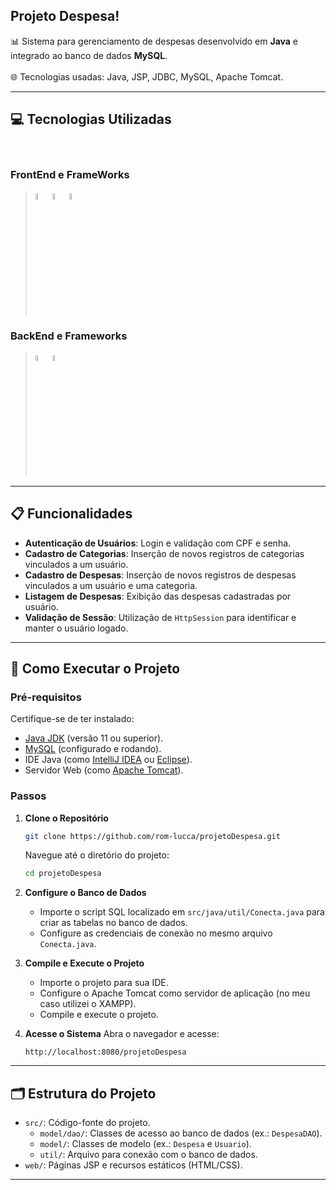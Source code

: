 ## **Projeto Despesa**!

📊 Sistema para gerenciamento de despesas desenvolvido em **Java** e integrado ao banco de dados **MySQL**. <br>  
🌐 Tecnologias usadas: Java, JSP, JDBC, MySQL, Apache Tomcat.  

---

## 💻 Tecnologias Utilizadas
<div style="display: inline-block"><br>

### FrontEnd e FrameWorks  
> <img src="https://cdn.jsdelivr.net/gh/devicons/devicon/icons/html5/html5-original.svg" width="5%"/>
> <img src="https://cdn.jsdelivr.net/gh/devicons/devicon/icons/css3/css3-original.svg" width="5%"/>
> <img src="https://cdn.jsdelivr.net/gh/devicons/devicon/icons/apache/apache-original-wordmark.svg" width="5%"/>

### BackEnd e Frameworks
> <img src="https://cdn.jsdelivr.net/gh/devicons/devicon/icons/java/java-original.svg" width="5%"/>  
> <img src="https://cdn.jsdelivr.net/gh/devicons/devicon/icons/mysql/mysql-original.svg" width="5%"/> 

---

## 📋 Funcionalidades

- **Autenticação de Usuários**: Login e validação com CPF e senha.
- **Cadastro de Categorias**: Inserção de novos registros de categorias vinculados a um usuário.
- **Cadastro de Despesas**: Inserção de novos registros de despesas vinculados a um usuário e uma categoria.
- **Listagem de Despesas**: Exibição das despesas cadastradas por usuário.
- **Validação de Sessão**: Utilização de `HttpSession` para identificar e manter o usuário logado.

---

## 🚀 Como Executar o Projeto

### Pré-requisitos

Certifique-se de ter instalado:

- [Java JDK](https://www.oracle.com/java/technologies/javase-jdk11-downloads.html) (versão 11 ou superior).
- [MySQL](https://dev.mysql.com/downloads/mysql/) (configurado e rodando).
- IDE Java (como [IntelliJ IDEA](https://www.jetbrains.com/idea/) ou [Eclipse](https://www.eclipse.org/downloads/)).
- Servidor Web (como [Apache Tomcat](https://tomcat.apache.org/)).

### Passos

1. **Clone o Repositório**
    ```bash
    git clone https://github.com/rom-lucca/projetoDespesa.git
    ```
    Navegue até o diretório do projeto:
    ```bash
    cd projetoDespesa
    ```

2. **Configure o Banco de Dados**
    - Importe o script SQL localizado em `src/java/util/Conecta.java` para criar as tabelas no banco de dados.
    - Configure as credenciais de conexão no mesmo arquivo `Conecta.java`.

3. **Compile e Execute o Projeto**
    - Importe o projeto para sua IDE.
    - Configure o Apache Tomcat como servidor de aplicação (no meu caso utilizei o XAMPP).
    - Compile e execute o projeto.

4. **Acesse o Sistema**
    Abra o navegador e acesse:
    ```
    http://localhost:8080/projetoDespesa
    ```

---

## 🗂 Estrutura do Projeto

- `src/`: Código-fonte do projeto.
  - `model/dao/`: Classes de acesso ao banco de dados (ex.: `DespesaDAO`).
  - `model/`: Classes de modelo (ex.: `Despesa` e `Usuario`).
  - `util/`: Arquivo para conexão com o banco de dados.
- `web/`: Páginas JSP e recursos estáticos (HTML/CSS).

---
